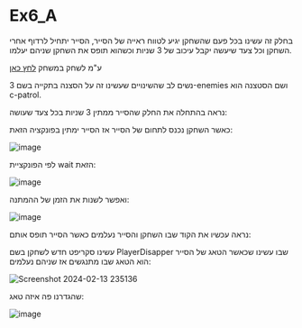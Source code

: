 # Ex6_A

בחלק זה עשינו בכל פעם שהשחקן יגיע לטווח ראייה של הסייר, הסייר יתחיל לרדוף אחרי השחקן וכל צעד שיעשה יקבל עיכוב של 3 שניות וכשהוא תופס את השחקן שניהם יעלמו.

ע"מ לשחק במשחק [לחץ כאן](https://m-h-a.itch.io/ex6-a)

נשים לב שהשינויים שעשינו זה על הסצנה בתקייה בשם 3-enemies ושם הסטצנה הוא c-patrol.

נראה בהתחלה את החלק שהסייר ממתין 3 שניות בכל צעד שעושה:

כאשר השחקן נכנס לתחום של הסייר אז הסייר ימתין בפונקציה הזאת:

![image](https://github.com/MHA-FinalProject/Ex6_A_Weekly/assets/118104946/6acbc004-f2d4-4910-9728-68252e4dcc95)

לפי הפונקציית wait הזאת:

![image](https://github.com/MHA-FinalProject/Ex6_A_Weekly/assets/118104946/1a049488-3bee-4c1f-909c-e549cafa143a)

ואפשר לשנות את הזמן של ההמתנה:

![image](https://github.com/MHA-FinalProject/Ex6_A_Weekly/assets/118104946/f2e4a159-9aad-423f-b875-bf5a25d34208)


נראה עכשיו את הקוד שבו השחקן והסייר נעלמים כאשר הסייר תופס אותם:

עשינו סקריפט חדש לשחקן בשם PlayerDisapper שבו עשינו שכאשר הטאג של הסייר הוא הטאג שבו מתנגשים אז שניהם נעלמים:

![Screenshot 2024-02-13 235136](https://github.com/MHA-FinalProject/Ex6_A_Weekly/assets/118104946/ffedb80b-02f8-4ca6-99d8-97b3a3928ffe)

שהגדרנו פה איזה טאג:

![image](https://github.com/MHA-FinalProject/Ex6_A_Weekly/assets/118104946/4b0cd873-7f2d-409b-87e6-262908876832)


